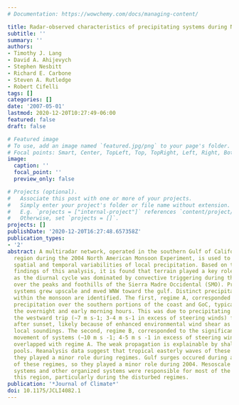 ```yaml
---
# Documentation: https://wowchemy.com/docs/managing-content/

title: Radar-observed characteristics of precipitating systems during NAME 2004
subtitle: ''
summary: ''
authors:
- Timothy J. Lang
- David A. Ahijevych
- Stephen Nesbitt
- Richard E. Carbone
- Steven A. Rutledge
- Robert Cifelli
tags: []
categories: []
date: '2007-05-01'
lastmod: 2020-12-20T10:27:49-06:00
featured: false
draft: false

# Featured image
# To use, add an image named `featured.jpg/png` to your page's folder.
# Focal points: Smart, Center, TopLeft, Top, TopRight, Left, Right, BottomLeft, Bottom, BottomRight.
image:
  caption: ''
  focal_point: ''
  preview_only: false

# Projects (optional).
#   Associate this post with one or more of your projects.
#   Simply enter your project's folder or file name without extension.
#   E.g. `projects = ["internal-project"]` references `content/project/deep-learning/index.md`.
#   Otherwise, set `projects = []`.
projects: []
publishDate: '2020-12-20T16:27:48.657358Z'
publication_types:
- '2'
abstract: A multiradar network, operated in the southern Gulf of California (GoC)
  region during the 2004 North American Monsoon Experiment, is used to analyze the
  spatial and temporal variabilities of local precipitation. Based on the initial
  findings of this analysis, it is found that terrain played a key role in this variability,
  as the diurnal cycle was dominated by convective triggering during the afternoon
  over the peaks and foothills of the Sierra Madre Occidental (SMO). Precipitating
  systems grew upscale and mved WNW toward the gulf. Distinct precipitation regimes
  within the monsoon are identified. The first, regime A, corresponded to enhanced
  precipitation over the southern portions of the coast and GoC, typically during
  the overnight and early morning hours. This was due to precipitating systems surviving
  the westward trip (∼7 m s-1; 3-4 m s-1 in excess of steering winds) from the SMO
  after sunset, likely because of enhanced environmental wind shear as diagnosed from
  local soundings. The second, regime B, corresponded to the significant northward/along-coast
  movement of systems (∼10 m s -1; 4-5 m s -1 in excess of steering winds) and often
  overlapped with regime A. The weak propagation is explainable by shallow-weak cold
  pools. Reanalysis data suggest that tropical easterly waves of these regimes, so
  they played a minor role during regimes. Gulf surges occured during a small subset
  of these regimes, so they played a minor role during 2004. Mesoscale convective
  systems and other organized systems were responsible for most of the rainfall in
  this region, particularly during the disturbed regimes.
publication: '*Journal of Climate*'
doi: 10.1175/JCLI4082.1
---
```

